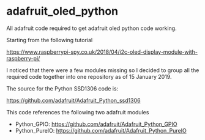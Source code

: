 # adafruit_oled_python
All adafruit code required to get adafruit oled python code working.

Starting from the following tutorial

https://www.raspberrypi-spy.co.uk/2018/04/i2c-oled-display-module-with-raspberry-pi/

I noticed that there were a few modules missing so I decided to group all the required code together into one repository as of 15 January 2019.

The source for the Python SSD1306 code is:

https://github.com/adafruit/Adafruit_Python_ssd1306

This code references the following two adafruit modules<br>
* Python_GPIO: https://github.com/adafruit/Adafruit_Python_GPIO
* Python_PureIO: https://github.com/adafruit/Adafruit_Python_PureIO
